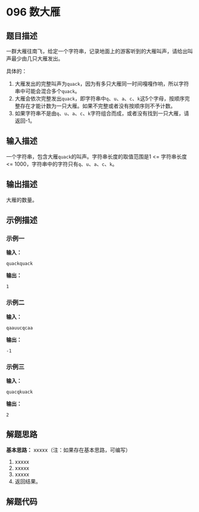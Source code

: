# 096 数大雁

## 题目描述

一群大雁往南飞，给定一个字符串，记录地面上的游客听到的大雁叫声，请给出叫声最少由几只大雁发出。

具体的：
1. 大雁发出的完整叫声为`quack`，因为有多只大雁同一时间嘎嘎作响，所以字符串中可能会混合多个`quack`。
2. 大雁会依次完整发出`quack`，即字符串中`q`、`u`、`a`、`c`、`k`这5个字母，按顺序完整存在才能计数为一只大雁。如果不完整或者没有按顺序则不予计数。
3. 如果字符串不是由`q`、`u`、`a`、`c`、`k`字符组合而成，或者没有找到一只大雁，请返回-1。

## 输入描述

一个字符串，包含大雁`quack`的叫声。字符串长度的取值范围是1 <= 字符串长度 <= 1000，字符串中的字符只有`q`、`u`、`a`、`c`、`k`。

## 输出描述

大雁的数量。

## 示例描述

### 示例一

**输入：**
```text
quackquack
```

**输出：**
```text
1
```

### 示例二

**输入：**
```text
qaauucqcaa
```

**输出：**
```text
-1
```

### 示例三

**输入：**
```text
quacqkuack
```

**输出：**
```text
2
```

## 解题思路

**基本思路：** xxxxx（注：如果存在基本思路，可编写）
1. xxxxx
2. xxxxx
3. xxxxx
4. 返回结果。

## 解题代码